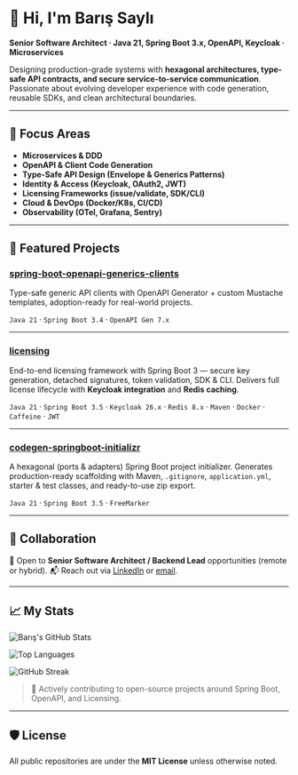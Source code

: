 # 👋 Hi, I'm Barış Saylı

**Senior Software Architect · Java 21, Spring Boot 3.x, OpenAPI, Keycloak · Microservices**

Designing production-grade systems with **hexagonal architectures, type-safe API contracts, and secure service-to-service communication**. Passionate about evolving developer experience with code generation, reusable SDKs, and clean architectural boundaries.

---

## 🔭 Focus Areas

* **Microservices & DDD**
* **OpenAPI & Client Code Generation**
* **Type-Safe API Design (Envelope & Generics Patterns)**
* **Identity & Access (Keycloak, OAuth2, JWT)**
* **Licensing Frameworks (issue/validate, SDK/CLI)**
* **Cloud & DevOps (Docker/K8s, CI/CD)**
* **Observability (OTel, Grafana, Sentry)**

---

## 📂 Featured Projects

### [spring-boot-openapi-generics-clients](https://github.com/bsayli/spring-boot-openapi-generics-clients)

Type-safe generic API clients with OpenAPI Generator + custom Mustache templates, adoption-ready for real-world projects.

`Java 21` · `Spring Boot 3.4` · `OpenAPI Gen 7.x`

---

### [licensing](https://github.com/bsayli/licensing)

End-to-end licensing framework with Spring Boot 3 — secure key generation, detached signatures, token validation, SDK & CLI. Delivers full license lifecycle with **Keycloak integration** and **Redis caching**.

`Java 21` · `Spring Boot 3.5` · `Keycloak 26.x` · `Redis 8.x` · `Maven` · `Docker` · `Caffeine` · `JWT`

---

### [codegen-springboot-initializr](https://github.com/bsayli/codegen-springboot-initializr)

A hexagonal (ports & adapters) Spring Boot project initializer. Generates production-ready scaffolding with Maven, `.gitignore`, `application.yml`, starter & test classes, and ready-to-use zip export.

`Java 21` · `Spring Boot 3.5` · `FreeMarker`

---

## 🤝 Collaboration

💼 Open to **Senior Software Architect / Backend Lead** opportunities (remote or hybrid).
📬 Reach out via [LinkedIn](https://www.linkedin.com/in/barissayli/) or [email](mailto:baris.sayli@gmail.com).

---

## 📈 My Stats

![Barış's GitHub Stats](https://github-readme-stats.vercel.app/api?username=bsayli\&show_icons=true\&theme=default\&hide_border=true)

![Top Languages](https://github-readme-stats.vercel.app/api/top-langs/?username=bsayli\&layout=compact\&theme=default\&hide_border=true)

![GitHub Streak](https://github-readme-streak-stats.herokuapp.com?user=bsayli\&theme=default\&hide_border=true)

> 🚀 Actively contributing to open-source projects around Spring Boot, OpenAPI, and Licensing.

---

## 🛡 License

All public repositories are under the **MIT License** unless otherwise noted.
